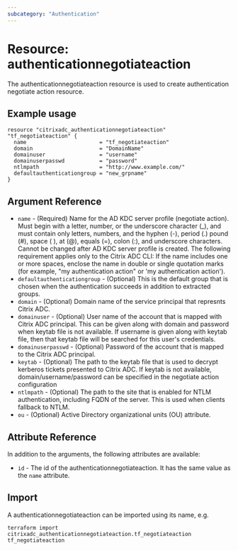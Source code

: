 ```yaml
---
subcategory: "Authentication"
---
```


# Resource: authenticationnegotiateaction

The authenticationnegotiateaction resource is used to create authentication negotiate action resource.


## Example usage

```hcl
resource "citrixadc_authenticationnegotiateaction" "tf_negotiateaction" {
  name                       = "tf_negotiateaction"
  domain                     = "DomainName"
  domainuser                 = "username"
  domainuserpasswd           = "password"
  ntlmpath                   = "http://www.example.com/"
  defaultauthenticationgroup = "new_grpname"
}
```


## Argument Reference

* `name` - (Required) Name for the AD KDC server profile (negotiate action).  Must begin with a letter, number, or the underscore character (_), and must contain only letters, numbers, and the hyphen (-), period (.) pound (#), space ( ), at (@), equals (=), colon (:), and underscore characters. Cannot be changed after AD KDC server profile is created.  The following requirement applies only to the Citrix ADC CLI: If the name includes one or more spaces, enclose the name in double or single quotation marks (for example, "my authentication action" or 'my authentication action').
* `defaultauthenticationgroup` - (Optional) This is the default group that is chosen when the authentication succeeds in addition to extracted groups.
* `domain` - (Optional) Domain name of the service principal that represnts Citrix ADC.
* `domainuser` - (Optional) User name of the account that is mapped with Citrix ADC principal. This can be given along with domain and password when keytab file is not available. If username is given along with keytab file, then that keytab file will be searched for this user's credentials.
* `domainuserpasswd` - (Optional) Password of the account that is mapped to the Citrix ADC principal.
* `keytab` - (Optional) The path to the keytab file that is used to decrypt kerberos tickets presented to Citrix ADC. If keytab is not available, domain/username/password can be specified in the negotiate action configuration
* `ntlmpath` - (Optional) The path to the site that is enabled for NTLM authentication, including FQDN of the server. This is used when clients fallback to NTLM.
* `ou` - (Optional) Active Directory organizational units (OU) attribute.


## Attribute Reference

In addition to the arguments, the following attributes are available:

* `id` - The id of the authenticationnegotiateaction. It has the same value as the `name` attribute.


## Import

A authenticationnegotiateaction can be imported using its name, e.g.

```shell
terraform import citrixadc_authenticationnegotiateaction.tf_negotiateaction tf_negotiateaction
```
